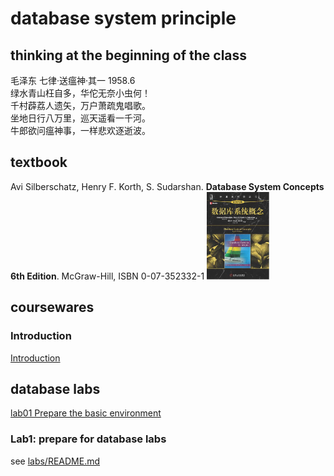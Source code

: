 # database system principle
## thinking at the beginning of the class
毛泽东 七律·送瘟神·其一 1958.6<br/>
绿水青山枉自多，华佗无奈小虫何！<br/>
千村薜荔人遗矢，万户萧疏鬼唱歌。<br/>
坐地日行八万里，巡天遥看一千河。<br/>
牛郎欲问瘟神事，一样悲欢逐逝波。<br/>

## textbook
Avi Silberschatz, Henry F. Korth, S. Sudarshan. **Database System Concepts 6th Edition**. McGraw-Hill, ISBN 0-07-352332-1
<img src="./docs/DatabaseSystemConcepts6Cover.jpg" width="100" alt="Database System Concepts 6th Edition"/>

## coursewares

### Introduction

[Introduction](./docs/lecture01DbSystemIntroR6.pdf)

## database labs

[lab01 Prepare the basic environment](./labs/lab01DbSystemPrepareStudent.pdf)

### Lab1: prepare for database labs
see [labs/README.md](./labs/README.md)<br/>

